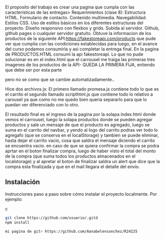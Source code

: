 El proposito del trabajo es crear una pagina que cumpla con las caracteristicas de las entregas>
Requerimientos (clase 8):
Estructura HTML.
Formulario de contacto.
Contenido multimedia.
Navegabilidad.
Estilos CSS.
Uso de estilos básicos en los diferentes estructuras del proyecto.
Diseño responsivo con flexbox y grids.
Subida al servidor.
Github, github pages o cualquier servidor gratuito.
Obtuve la informacion de los productos de la siguiente API:https://fakestoreapi.com/products que pude ver que cumplia con las condiciones establecidas para luego, en el avance del curso podamos consumirla y asi completar la entrega final.
En la pagina de PRODUCTOS.HTML consumi la api fakestoreapi.
Lo que no pude solucionar es en el index.html que el carrousel me traiga las primeras tres imagenes de los productos de la API- QUEDA LA PRIMERA FIJA, entiendo que debe ser por esta parte
  <!-- cardCarouselDiv.className = `carousel-item ${index === 0 ? 'active' : ''}`; 
 --> pero no se como que se cambie automatizadamente..

Hice dos archivos js:
El primero llamado promesa.js contiene todo lo que es el carrito 
el segundo llamado scripthtml.js  que contiene todo lo relativo  a carousel ya que como no me quedo bien queria separarlo para que lo puedan ver diferenciado con lo otro.


El resultado final es el ingreso de la pagina por la solapa index.html donde vemos el carrousel, luego la solapa productos donde se pueden agregar productos y sale un mensaje de que el producto es agregado, luego se suma en el carrito del navbar, y yendo al logo del carrito podras ver todo lo agregafo (que se conserva en el localStorage) y tambien se puede eliminar, hasta dejar el carrito vacio, cosa que saldra el mensaje diciendo el carrito se encuentra vacio. en caso de que se quiera confirmar la compra se podra aprtar en el boton finalizar compra, luego de haber visto el total del monto de la compra (que suma todos los productos almacenados en el localstorage) y al apretar el boton de finalizar saldra un alert que dice que la compra esta finalizada y que en el mail llegara el detalle del envio.

## Instalación

Instrucciones paso a paso sobre cómo instalar el proyecto localmente. Por ejemplo:

c
```bash
git clone https://github.com/usuario/.gitd 
npm install

mi pagina de git> https://github.com/Aanabelensanchez/R24225